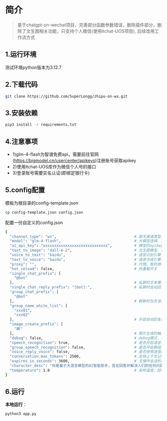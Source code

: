 # 简介
> 基于chatgpt-on-wechat项目，完善部分函数参数错误，删除插件部分，删除了文生图相关功能，只支持个人微信(使用itchat-UOS项目), 后续改用工作流方式

## 1.运行环境
测试环境python版本为3.12.7

## 2.下载代码
```bash
git clone https://github.com/SuperLongg/zhipu-on-wx.git
```

## 3.安装依赖
```bash
pip3 install -r requirements.txt
```

## 4.注意事项
- 1)glm-4-flash为智谱免费api，需要前往官网(https://bigmodel.cn/usercenter/apikeys)注册账号获取apikey
- 2)使用itchat-UOS库作为微信个人号的接口
- 3)登录账号需要实名认证(即绑定银行卡)

## 5.config配置
模板为根目录的config-template.json
```bash
cp config-template.json config.json
```
配置一份自定义的config.json
```bash
{
  "channel_type": "wx",                                   # 聊天渠道类型，不用更改(只支持个人wx，已删除其他渠道)
  "model": "glm-4-flash",                                 # 大模型选择，可以为智谱的其他模型比如glm-4、glm-4-plus
  "ai_api_key": "xxxxxxxxxxxxxxxxxxxxxxxxxxxxx",          # 模型的apikey
  "text_to_image": "dall-e-2",                            # 文生图模型，已删除，暂不支持，后续找到可用API会加上
  "voice_to_text": "baidu",                               # 语音识别引擎，暂未调试，代码中修改为百度API，注册账号后可以免费使用30天
  "text_to_voice": "baidu",                               # 语音合成引擎，暂未调试。
  "proxy": "",                                            # 代理。暂时用不到
  "hot_reload": false,                                    # 热重载开关
  "single_chat_prefix": [
    "@bot"
  ],                                                      # 私聊时文本需要包含该前缀才能触发机器人回复，不需要前缀触发删除修改为""即可
  "single_chat_reply_prefix": "[bot]:",                   # 私聊时自动回复的前缀，用于区分真人
  "group_chat_prefix": [
    "@bot"
  ],                                                      # 群聊时包含该前缀则会触发机器人回复
  "group_name_white_list": [
    "xxxQ1",
    "xxxQ2"
  ],                                                      # 开启自动回复的群名称列表
  "image_create_prefix": [
    "画"
  ],                                                      # 图片生成的触发词
  "debug": false,                                         # debug模式，开启后会打印更多日志
  "speech_recognition": true,                             # 是否开启语音识别
  "group_speech_recognition": false,                      # 是否开启群组语音识别
  "voice_reply_voice": false,                             # 是否使用语音回复语音，需要设置对应语音合成引擎的api key
  "conversation_max_tokens": 2500,                        # 支持上下文记忆的最多字符数
  "expires_in_seconds": 3600,                             # 无操作会话的过期时间:1小时
  "character_desc": "你是基于大语言模型的AI智能助手，旨在回答并解决人们的任何问题，并且可以使用多种语言与人交流。",  # 系统提示词
  "temperature": 1.0                                      # 采样温度，控制输出的随机性
}
```

## 6.运行
**本地运行**：
```bash
python3 app.py
```